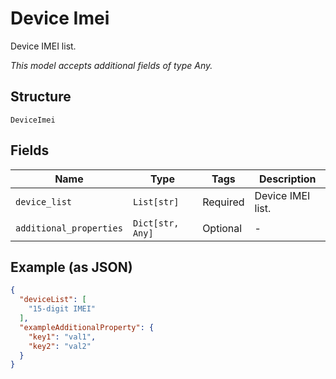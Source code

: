 
# Device Imei

Device IMEI list.

*This model accepts additional fields of type Any.*

## Structure

`DeviceImei`

## Fields

| Name | Type | Tags | Description |
|  --- | --- | --- | --- |
| `device_list` | `List[str]` | Required | Device IMEI list. |
| `additional_properties` | `Dict[str, Any]` | Optional | - |

## Example (as JSON)

```json
{
  "deviceList": [
    "15-digit IMEI"
  ],
  "exampleAdditionalProperty": {
    "key1": "val1",
    "key2": "val2"
  }
}
```

